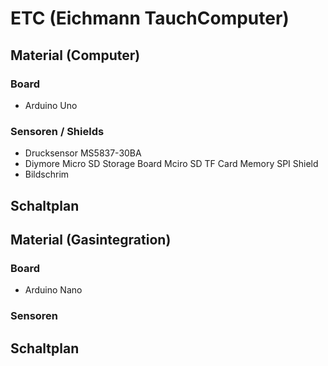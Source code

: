 # ETC (Eichmann TauchComputer)

## Material (Computer)
### Board
- Arduino Uno

### Sensoren / Shields
- Drucksensor MS5837-30BA
- Diymore Micro SD Storage Board Mciro SD TF Card Memory SPI Shield
- Bildschrim

## Schaltplan 



## Material (Gasintegration)
### Board
- Arduino Nano

### Sensoren

## Schaltplan 
